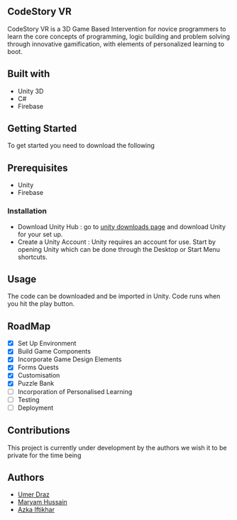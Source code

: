 
## CodeStory VR
CodeStory VR is a 3D Game Based Intervention  for novice programmers to learn the core concepts of programming, logic building and problem solving through innovative gamification, with elements of personalized learning to boot. 

## Built with
- Unity 3D
- C#
- Firebase

## Getting Started
To get started you need to download the following 
##  Prerequisites ## 
- Unity 
- Firebase
### Installation ###
- Download Unity Hub : 
go to [unity downloads page](https://store.unity.com/download) and download Unity for your set up.
- Create a Unity Account : 
Unity requires an account for use. Start by opening Unity which can be done through the Desktop or Start Menu shortcuts.
## Usage ##
The code can be downloaded and be imported in Unity. Code runs when you hit the play button.
## RoadMap ##
- [x] Set Up Environment
- [x] Build Game Components
- [x] Incorporate Game Design Elements
- [x] Forms Quests
- [x] Customisation
- [x] Puzzle Bank
- [ ] Incorporation of Personalised Learning
- [ ] Testing
- [ ] Deployment

## Contributions ##
This project is currently under development by the authors we wish it to be private for the time being
## Authors ##
- [Umer Draz](https://github.com/i190693)
- [Maryam Hussain](https://github.com/i80712)
- [Azka Iftikhar](https://github.com/azka1811)
